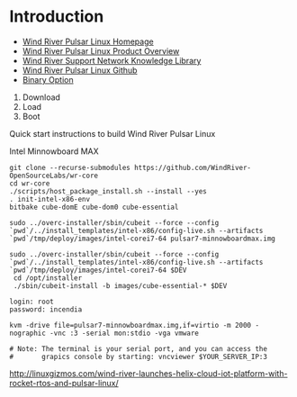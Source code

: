 # Introduction

- [Wind River Pulsar Linux Homepage](http://www.windriver.com/products/operating-systems/pulsar/)
- [Wind River Pulsar Linux Product Overview](http://www.windriver.com/products/product-overviews/Pulsar-Linux-Product-Overview.pdf)
- [Wind River Support Network Knowledge Library](https://knowledge.windriver.com/en-us/000_Products/000/060)
- [Wind River Pulsar Linux Github](https://github.com/WindRiver-OpenSourceLabs/wr-core)
- [Binary Option](http://linuxgizmos.com/wind-river-linux-taps-yocto-1-7-and-adds-binary-option/)

1. Download
2. Load
3. Boot


Quick start instructions to build Wind River Pulsar Linux

Intel Minnowboard MAX

    git clone --recurse-submodules https://github.com/WindRiver-OpenSourceLabs/wr-core
    cd wr-core
    ./scripts/host_package_install.sh --install --yes
    . init-intel-x86-env
    bitbake cube-domE cube-dom0 cube-essential

    sudo ../overc-installer/sbin/cubeit --force --config `pwd`/../install_templates/intel-x86/config-live.sh --artifacts `pwd`/tmp/deploy/images/intel-corei7-64 pulsar7-minnowboardmax.img
    
    sudo ../overc-installer/sbin/cubeit --force --config `pwd`/../install_templates/intel-x86/config-live.sh --artifacts `pwd`/tmp/deploy/images/intel-corei7-64 $DEV
     cd /opt/installer
     ./sbin/cubeit-install -b images/cube-essential-* $DEV

    login: root
    password: incendia

    kvm -drive file=pulsar7-minnowboardmax.img,if=virtio -m 2000 -nographic -vnc :3 -serial mon:stdio -vga vmware

    # Note: The terminal is your serial port, and you can access the
    #       grapics console by starting: vncviewer $YOUR_SERVER_IP:3


http://linuxgizmos.com/wind-river-launches-helix-cloud-iot-platform-with-rocket-rtos-and-pulsar-linux/
